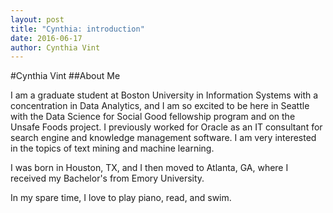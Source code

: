 ```yaml
---
layout: post
title: "Cynthia: introduction"
date: 2016-06-17
author: Cynthia Vint
---
```


#Cynthia Vint
##About Me

<p>
I am a graduate student at Boston University in Information Systems with a concentration in Data Analytics, and I am so excited to be here in Seattle with the Data Science for Social Good fellowship program and on the Unsafe Foods project. I previously worked for Oracle as an IT consultant for search engine and knowledge management software. I am very interested in the topics of text mining and machine learning.
</p>
<p>
I was born in Houston, TX, and I then moved to Atlanta, GA, where I received my Bachelor's from Emory University.
</p>
<p>
In my spare time, I love to play piano, read, and swim.
</p>